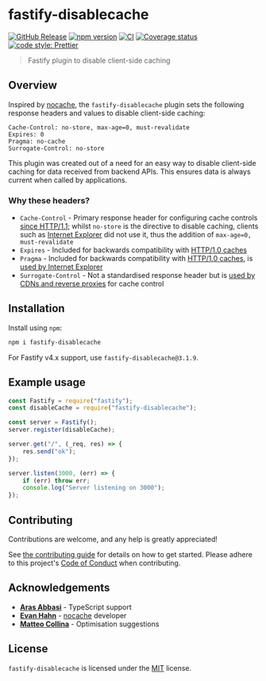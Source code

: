 # fastify-disablecache

[![GitHub Release](https://img.shields.io/github/release/Fdawgs/fastify-disablecache.svg)](https://github.com/Fdawgs/fastify-disablecache/releases/latest/)
[![npm version](https://img.shields.io/npm/v/fastify-disablecache)](https://npmjs.com/package/fastify-disablecache)
[![CI](https://github.com/Fdawgs/fastify-disablecache/actions/workflows/ci.yml/badge.svg?branch=main)](https://github.com/Fdawgs/fastify-disablecache/actions/workflows/ci.yml)
[![Coverage status](https://coveralls.io/repos/github/Fdawgs/fastify-disablecache/badge.svg?branch=main)](https://coveralls.io/github/Fdawgs/fastify-disablecache?branch=main)
[![code style: Prettier](https://img.shields.io/badge/code_style-prettier-ff69b4.svg?style=flat)](https://github.com/prettier/prettier)

> Fastify plugin to disable client-side caching

## Overview

Inspired by [nocache](https://github.com/helmetjs/nocache), the `fastify-disablecache` plugin sets the following response headers and values to disable client-side caching:

```
Cache-Control: no-store, max-age=0, must-revalidate
Expires: 0
Pragma: no-cache
Surrogate-Control: no-store
```

This plugin was created out of a need for an easy way to disable client-side caching for data received from backend APIs. This ensures data is always current when called by applications.

### Why these headers?

- `Cache-Control` - Primary response header for configuring cache controls [since HTTP/1.1](https://httpwg.org/specs/rfc7234.html#header.cache-control); whilst `no-store` is the directive to disable caching, clients such as [Internet Explorer](https://learn.microsoft.com/en-us/troubleshoot/developer/browsers/connectivity-navigation/how-to-prevent-caching#the-cache-control-header) did not use it, thus the addition of `max-age=0, must-revalidate`
- `Expires` - Included for backwards compatibility with [HTTP/1.0 caches](https://w3.org/Protocols/HTTP/1.0/spec.html#Expires)
- `Pragma` - Included for backwards compatibility with [HTTP/1.0 caches](https://w3.org/Protocols/HTTP/1.0/spec.html#Pragma), is [used by Internet Explorer](https://docs.microsoft.com/en-us/troubleshoot/developer/browsers/connectivity-navigation/how-to-prevent-caching#the-pragma-no-cache-header)
- `Surrogate-Control` - Not a standardised response header but is [used by CDNs and reverse proxies](https://w3.org/TR/edge-arch/) for cache control

## Installation

Install using `npm`:

```bash
npm i fastify-disablecache
```

For Fastify v4.x support, use `fastify-disablecache@3.1.9`.

## Example usage

```js
const Fastify = require("fastify");
const disableCache = require("fastify-disablecache");

const server = Fastify();
server.register(disableCache);

server.get("/", (_req, res) => {
	res.send("ok");
});

server.listen(3000, (err) => {
	if (err) throw err;
	console.log("Server listening on 3000");
});
```

## Contributing

Contributions are welcome, and any help is greatly appreciated!

See [the contributing guide](https://github.com/Fdawgs/.github/blob/main/CONTRIBUTING.md) for details on how to get started.
Please adhere to this project's [Code of Conduct](https://github.com/Fdawgs/.github/blob/main/CODE_OF_CONDUCT.md) when contributing.

## Acknowledgements

- [**Aras Abbasi**](https://github.com/uzlopak) - TypeScript support
- [**Evan Hahn**](https://github.com/EvanHahn) - [nocache](https://github.com/helmetjs/nocache) developer
- [**Matteo Collina**](https://github.com/mcollina) - Optimisation suggestions

## License

`fastify-disablecache` is licensed under the [MIT](./LICENSE) license.
